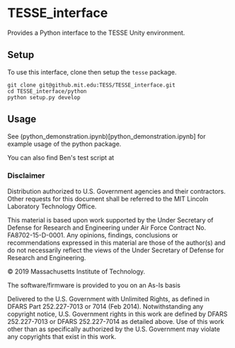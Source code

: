 # TESSE_interface

Provides a Python interface to the TESSE Unity environment.

## Setup

To use this interface, clone then setup the `tesse` package.
```
git clone git@github.mit.edu:TESS/TESSE_interface.git
cd TESSE_interface/python
python setup.py develop
```

## Usage

See (python_demonstration.ipynb)[python_demonstration.ipynb] for example usage of the python package.

You can also find Ben's test script at 



### Disclaimer

Distribution authorized to U.S. Government agencies and their contractors. Other requests for this document shall be referred to the MIT Lincoln Laboratory Technology Office.

This material is based upon work supported by the Under Secretary of Defense for Research and Engineering under Air Force Contract No. FA8702-15-D-0001. Any opinions, findings, conclusions or recommendations expressed in this material are those of the author(s) and do not necessarily reflect the views of the Under Secretary of Defense for Research and Engineering.

© 2019 Massachusetts Institute of Technology.

The software/firmware is provided to you on an As-Is basis

Delivered to the U.S. Government with Unlimited Rights, as defined in DFARS Part 252.227-7013 or 7014 (Feb 2014). Notwithstanding any copyright notice, U.S. Government rights in this work are defined by DFARS 252.227-7013 or DFARS 252.227-7014 as detailed above. Use of this work other than as specifically authorized by the U.S. Government may violate any copyrights that exist in this work.
